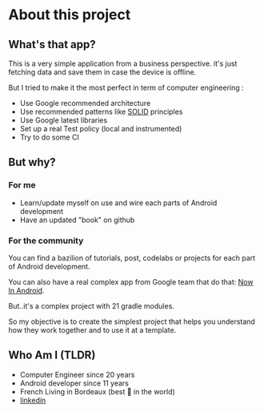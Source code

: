 # About this project

## What's that app? 
This is a very simple application from a business perspective. it's just fetching data and save them in case the device is offline. 

But I tried to make it the most perfect in term of computer engineering :
* Use Google recommended architecture
* Use recommended patterns like [SOLID](https://en.wikipedia.org/wiki/SOLID) principles
* Use Google latest libraries
* Set up a real Test policy (local and instrumented)
* Try to do some CI

## But why?
### For me 
* Learn/update myself on use and wire each parts of Android development 
* Have an updated "book" on github

### For the community
You can find a bazilion of tutorials, post, codelabs or projects for each part of Android development.  

You can also have a real complex app from Google team that do that: [Now In Android](https://github.com/android/nowinandroid). 

But..it's a complex project with 21 gradle modules. 

So my objective is to create the simplest project that helps you understand how they work together and to use it at a template.  

## Who Am I (TLDR)
* Computer Engineer since 20 years
* Android developer since 11 years
* French Living in Bordeaux (best 🍷 in the world)
* [linkedin](https://www.linkedin.com/in/pierrebenayoun1976/)
